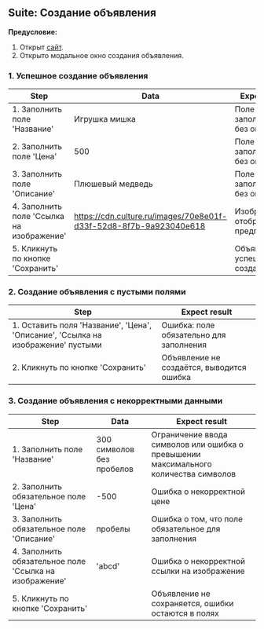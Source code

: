 ## Suite: Создание объявления

**Предусловие:**

1. Открыт [сайт](http://tech-avito-intern.jumpingcrab.com/).
2. Открыто модальное окно создания объявления.

### 1. Успешное создание объявления

| Step                                      | Data                                                               | Expect result                            |
| ----------------------------------------- | ------------------------------------------------------------------ | ---------------------------------------- |
| 1. Заполнить поле 'Название'              | Игрушка мишка                                                      | Поле заполняется без ошибок              |
| 2. Заполнить поле 'Цена'                  | 500                                                                | Поле заполняется без ошибок              |
| 3. Заполнить поле 'Описание'              | Плюшевый медведь                                                   | Поле заполняется без ошибок              |
| 4. Заполнить поле 'Ссылка на изображение' | https://cdn.culture.ru/images/70e8e01f-d33f-52d8-8f7b-9a923040e618 | Изображение отображается в предпросмотре |
| 5. Кликнуть по кнопке 'Сохранить'         |                                                                    | Объявление успешно создано               |

### 2. Создание объявления с пустыми полями

| Step                                                                             | Expect result                             |
| -------------------------------------------------------------------------------- | ----------------------------------------- |
| 1. Оставить поля 'Название', 'Цена', 'Описание', 'Ссылка на изображение' пустыми | Ошибка: поле обязательно для заполнения   |
| 2. Кликнуть по кнопке 'Сохранить'                                                | Объявление не создаётся, выводится ошибка |

### 3. Создание объявления с некорректными данными

| Step                                                   | Data                      | Expect result                                                                        |
| ------------------------------------------------------ | ------------------------- | ------------------------------------------------------------------------------------ |
| 1. Заполнить поле 'Название'                           | 300 символов без пробелов | Ограничение ввода символов или ошибка о превышении максимального количества символов |
| 2. Заполнить обязательное поле 'Цена'                  | -500                      | Ошибка о некорректной цене                                                           |
| 3. Заполнить обязательное поле 'Описание'              | пробелы                   | Ошибка о том, что поле обязательное для заполнения                                   |
| 4. Заполнить обязательное поле 'Ссылка на изображение' | 'abcd'                    | Ошибка о некорректной ссылки на изображение                                          |
| 5. Кликнуть по кнопке 'Сохранить'                      |                           | Объявление не сохраняется, ошибки остаются в полях                                   |
